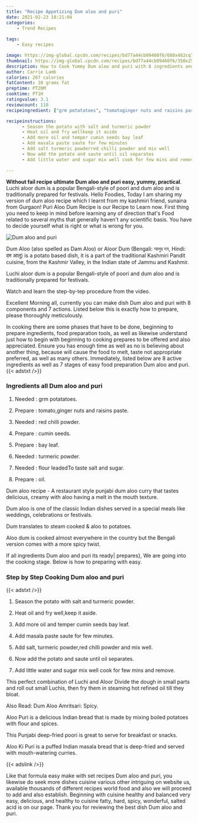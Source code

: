 ```yaml
---
title: "Recipe Appetizing Dum aloo and puri"
date: 2021-02-23 18:21:04
categories:
    - Trend Recipes
    
tags:
    - Easy recipes

image: https://img-global.cpcdn.com/recipes/bd77a44cb09460f6/680x482cq70/dum-aloo-and-puri-recipe-main-photo.jpg
thumbnail: https://img-global.cpcdn.com/recipes/bd77a44cb09460f6/350x250cq70/dum-aloo-and-puri-recipe-main-photo.jpg
description: How to Cook Yummy Dum aloo and puri with 8 ingredients and 7 stages of easy cooking.
author: Carrie Lamb
calories: 267 calories
fatContent: 10 grams fat
preptime: PT20M
cooktime: PT1H
ratingvalue: 3.1
reviewcount: 110
recipeingredient: ["grm potatatoes", "tomatoginger nuts and raisins paste", "red chilli powder", "cumin seeds", "bay leaf", "turmeric powder", "flour leadedTo taste salt and sugar", "oil"]

recipeinstructions: 
      - Season the potato with salt and turmeric powder 
      - Heat oil and fry wellkeep it aside 
      - Add more oil and temper cumin seeds bay leaf 
      - Add masala paste saute for few minutes 
      - Add salt turmeric powderred chilli powder and mix well 
      - Now add the potato and saute until oil separates 
      - Add little water and sugar mix well cook for few mins and remove

---
```




**Without fail recipe ultimate Dum aloo and puri easy, yummy, practical**. Luchi aloor dum is a popular Bengali-style of poori and dum aloo and is traditionally prepared for festivals. Hello Foodies, Today I am sharing my version of dum aloo recipe which I learnt from my kashmiri friend, sunaina from Gurgaon! Puri Aloo Dum Recipe is our Recipe to Learn now. First thing you need to keep in mind before learning any of direction that&#39;s Food related to several myths that generally haven&#39;t any scientific basis. You have to decide yourself what is right or what is wrong for you.


![Dum aloo and puri](https://img-global.cpcdn.com/recipes/bd77a44cb09460f6/680x482cq70/dum-aloo-and-puri-recipe-main-photo.jpg "Dum aloo and puri")



Dum Aloo (also spelled as Dam Aloo) or Aloor Dum (Bengali: আলুর দম, Hindi: दम आलू) is a potato based dish, it is a part of the traditional Kashmiri Pandit cuisine, from the Kashmir Valley, in the Indian state of Jammu and Kashmir.

Luchi aloor dum is a popular Bengali-style of poori and dum aloo and is traditionally prepared for festivals.

Watch and learn the step-by-tep procedure from the video.


Excellent Morning all, currently you can make dish Dum aloo and puri with 8 components and 7 actions. Listed below this is exactly how to prepare, please thoroughly meticulously.

In cooking there are some phases that have to be done, beginning to prepare ingredients, food preparation tools, as well as likewise understand just how to begin with beginning to cooking prepares to be offered and also appreciated. Ensure you has enough time as well as no is believing about another thing, because will cause the food to melt, taste not appropriate preferred, as well as many others. Immediately, listed below are 8 active ingredients as well as 7 stages of easy food preparation Dum aloo and puri.
{{< adstxt />}}

### Ingredients all Dum aloo and puri


1. Needed  : grm potatatoes.

1. Prepare  : tomato,ginger nuts and raisins paste.

1. Needed  : red chilli powder.

1. Prepare  : cumin seeds.

1. Prepare  : bay leaf.

1. Needed  : turmeric powder.

1. Needed  : flour leadedTo taste salt and sugar.

1. Prepare  : oil.


Dum aloo recipe - A restaurant style punjabi dum aloo curry that tastes delicious, creamy with aloo having a melt in the mouth texture.

Dum aloo is one of the classic Indian dishes served in a special meals like weddings, celebrations or festivals.

Dum translates to steam cooked &amp; aloo to potatoes.

Aloo dum is cooked almost everywhere in the country but the Bengali version comes with a more spicy twist.


If all ingredients Dum aloo and puri its ready| prepares}, We are going into the cooking stage. Below is how to preparing with easy.

### Step by Step Cooking Dum aloo and puri

{{< adstxt />}}


1. Season the potato with salt and turmeric powder.



1. Heat oil and fry well,keep it aside.



1. Add more oil and temper cumin seeds bay leaf.



1. Add masala paste saute for few minutes.



1. Add salt, turmeric powder,red chilli powder and mix well.



1. Now add the potato and saute until oil separates.



1. Add little water and sugar mix well cook for few mins and remove.




This perfect combination of Luchi and Aloor Divide the dough in small parts and roll out small Luchis, then fry them in steaming hot refined oil till they bloat.

Also Read: Dum Aloo Amritsari: Spicy.

Aloo Puri is a delicious Indian bread that is made by mixing boiled potatoes with flour and spices.

This Punjabi deep-fried poori is great to serve for breakfast or snacks.

Aloo Ki Puri is a puffed Indian masala bread that is deep-fried and served with mouth-watering curries.


{{< adslink />}}

Like that formula easy make with set recipes Dum aloo and puri, you likewise do seek more dishes cuisine various other intriguing on website us, available thousands of different recipes world food and also we will proceed to add and also establish. Beginning with cuisine healthy and balanced very easy, delicious, and healthy to cuisine fatty, hard, spicy, wonderful, salted acid is on our page. Thank you for reviewing the best dish Dum aloo and puri.
